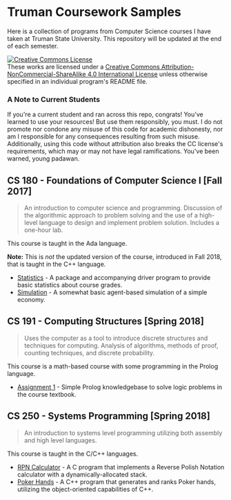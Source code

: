 # Truman Coursework Samples
Here is a collection of programs from Computer Science courses I have taken at Truman State University. This repository will be updated at the end of each semester.  

<a rel="license" href="http://creativecommons.org/licenses/by-nc-sa/4.0/"><img alt="Creative Commons License" style="border-width:0" src="https://i.creativecommons.org/l/by-nc-sa/4.0/88x31.png" /></a><br />These works are licensed under a <a rel="license" href="http://creativecommons.org/licenses/by-nc-sa/4.0/">Creative Commons Attribution-NonCommercial-ShareAlike 4.0 International License</a> unless otherwise specified in an individual program's README file.

### A Note to Current Students
If you're a current student and ran across this repo, congrats! You've learned to use your resources! But use them responsibly, you must. I do not promote nor condone any misuse of this code for academic dishonesty, nor am I responsible for any consequences resulting from such misuse. Additionally, using this code without attribution also breaks the CC license's requirements, which may or may not have legal ramifications. You've been warned, young padawan.

## CS 180 - Foundations of Computer Science I [Fall 2017]
>An introduction to computer science and programming. Discussion of the algorithmic approach to problem solving and the use of a high-level language to design and implement problem solution. Includes a one-hour lab.  

This course is taught in the Ada language.

**Note:** This is *not* the updated version of the course, introduced in Fall 2018, that is taught in the C++ language.

+ [Statistics](https://git.brandoningli.com/brandon/truman-coursework-samples/tree/master/CS180/Statistics) - A package and accompanying driver program to provide basic statistics about course grades.  
+ [Simulation](https://git.brandoningli.com/brandon/truman-coursework-samples/tree/master/CS180/Simulation) - A somewhat basic agent-based simulation of a simple economy.

## CS 191 - Computing Structures [Spring 2018]
>Uses the computer as a tool to introduce discrete structures and techniques for computing. Analysis of algorithms, methods of proof, counting techniques, and discrete probability.

This course is a math-based course with some programming in the Prolog language.
+ [Assignment 1](https://git.brandoningli.com/brandon/truman-coursework-samples/tree/master/CS191/ingli_1.pl) - Simple Prolog knowledgebase to solve logic problems in the course textbook.

## CS 250 - Systems Programming [Spring 2018]
>An introduction to systems level programming utilizing both assembly and high level languages.

This course is taught in the C/C++ languages.

+ [RPN Calculator](https://git.brandoningli.com/brandon/truman-coursework-samples/tree/master/CS250/RPN_Calculator) - A C program that implements a Reverse Polish Notation calculator with a dynamically-allocated stack.
+ [Poker Hands](https://git.brandoningli.com/brandon/truman-coursework-samples/tree/master/CS250/Poker_Hands) - A C++ program that generates and ranks Poker hands, utilizing the object-oriented capabilities of C++.  
